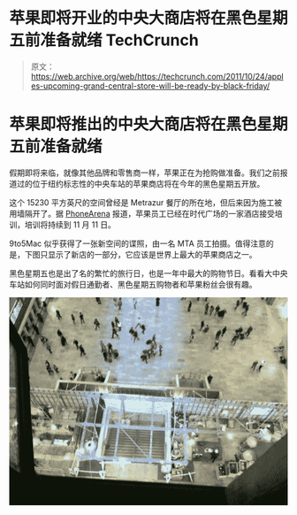 # 苹果即将开业的中央大商店将在黑色星期五前准备就绪 TechCrunch

> 原文：<https://web.archive.org/web/https://techcrunch.com/2011/10/24/apples-upcoming-grand-central-store-will-be-ready-by-black-friday/>

# 苹果即将推出的中央大商店将在黑色星期五前准备就绪

假期即将来临，就像其他品牌和零售商一样，苹果正在为抢购做准备。我们之前报道过的位于纽约标志性的中央车站的苹果商店将在今年的黑色星期五开放。

这个 15230 平方英尺的空间曾经是 Metrazur 餐厅的所在地，但后来因为施工被用墙隔开了。据 [PhoneArena](https://web.archive.org/web/20230203091944/http://www.phonearena.com/news/Grand-Central-Apple-Store-to-open-doors-for-Black-Friday_id23206?utm_source=feedburner&utm_medium=feed&utm_campaign=Feed%3A+phonearena%2FySoL+%28Phone+Arena+-+Latest+News%29) 报道，苹果员工已经在时代广场的一家酒店接受培训，培训将持续到 11 月 11 日。

9to5Mac 似乎获得了一张新空间的谍照，由一名 MTA 员工拍摄。值得注意的是，下图只显示了新店的一部分，它应该是世界上最大的苹果商店之一。

黑色星期五也是出了名的繁忙的旅行日，也是一年中最大的购物节日。看看大中央车站如何同时面对假日通勤者、黑色星期五购物者和苹果粉丝会很有趣。

[![](img/1ba6ba0c50db1de6b867653118bc15b3.png "applestoreconstruction")](https://web.archive.org/web/20230203091944/https://techcrunch.com/wp-content/uploads/2011/10/applestoreconstruction.jpeg)